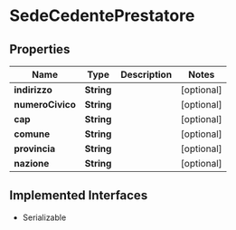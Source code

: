 

# SedeCedentePrestatore


## Properties

| Name | Type | Description | Notes |
|------------ | ------------- | ------------- | -------------|
|**indirizzo** | **String** |  |  [optional] |
|**numeroCivico** | **String** |  |  [optional] |
|**cap** | **String** |  |  [optional] |
|**comune** | **String** |  |  [optional] |
|**provincia** | **String** |  |  [optional] |
|**nazione** | **String** |  |  [optional] |


## Implemented Interfaces

* Serializable


